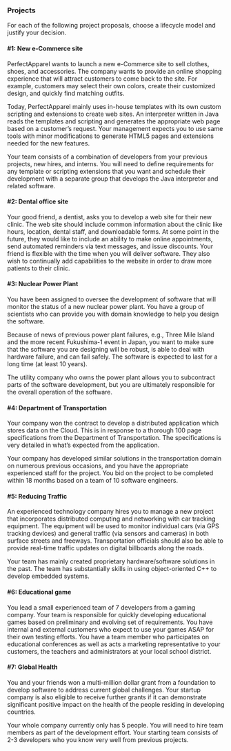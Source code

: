 ### Projects
For each of the following project proposals, choose a lifecycle model and justify your decision.  

#### #1: New e-Commerce site
PerfectApparel wants to launch a new e-Commerce site to sell clothes, shoes, and accessories. The company wants to provide an online shopping experience that will attract customers to come back to the site. For example, customers may select their own colors, create their customized design, and quickly find matching outfits. 

Today, PerfectApparel mainly uses in-house templates with its own custom scripting and extensions to create web sites. An interpreter written in Java reads the templates and scripting and generates the appropriate web page based on a customer’s request. Your management expects you to use same tools with minor modifications to generate HTML5 pages and extensions needed for the new features. 

 Your team consists of a combination of developers from your previous projects, new hires, and interns. You will need to define requirements for any template or scripting extensions that you want and schedule their development with a separate group that develops the Java interpreter and related software.

#### #2: Dental office site
Your good friend, a dentist, asks you to develop a web site for their new clinic. The web site should include common information about the clinic like hours, location, dental staff, and downloadable forms.  At some point in the future, they would like to include an ability to make online appointments, send automated reminders via text messages, and issue discounts. Your friend is flexible with the time when you will deliver software.  They also wish to continually add capabilities to the website in order to draw more patients to their clinic.

#### #3: Nuclear Power Plant
You have been assigned to oversee the development of software that will monitor the status of a new nuclear power plant.  You have a group of scientists who can provide you with domain knowledge to help you design the software.   

Because of news of previous power plant failures, e.g., Three Mile Island and the more recent Fukushima-1 event in Japan, you want to make sure that the software you are designing will be robust, is able to deal with hardware failure, and can fail safely.  The software is expected to last for a long time (at least 10 years). 

The utility company who owns the power plant allows you to subcontract parts of the software development, but you are ultimately responsible for the overall operation of the software. 

#### #4: Department of Transportation
Your company won the contract to develop a distributed application which stores data on the Cloud.  This is in response to a thorough 100 page specifications from the Department of Transportation. The specifications is very detailed in what’s expected from the application. 

 Your company has developed similar solutions in the transportation domain on numerous previous occasions, and you have the appropriate experienced staff for the project. You bid on the project to be completed within 18 months based on a team of 10 software engineers.

#### #5: Reducing Traffic
An experienced technology company hires you to manage a new project that incorporates distributed computing and networking with car tracking equipment. The equipment will be used to monitor individual cars (via GPS tracking devices) and general traffic (via sensors and cameras) in both surface streets and freeways.  Transportation officials should also be able to provide real-time traffic updates on digital billboards along the roads.   

Your team has mainly created proprietary hardware/software solutions in the past. The team has substantially skills in using object-oriented C++ to develop embedded systems.

#### #6: Educational game
You lead a small experienced team of 7 developers from a gaming company. Your team is responsible for quickly developing educational games based on preliminary and evolving set of requirements.  You have internal and external customers who expect to use your games ASAP for their own testing efforts. You have a team member who participates on educational conferences as well as acts a marketing representative to your customers, the teachers and administrators at your local school district.

#### #7: Global Health
You and your friends won a multi-million dollar grant from a foundation to develop software to address current global challenges.  Your startup company is also eligible to receive further grants if it can demonstrate significant positive impact on the health of the people residing in developing countries.  

Your whole company currently only has 5 people. You will need to hire team members as part of the development effort. Your starting team consists of 2-3 developers who you know very well from previous projects.